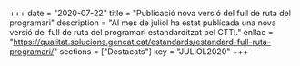 +++
date = "2020-07-22"
title = "Publicació nova versió del full de ruta del programari"
description = "Al mes de juliol ha estat publicada una nova versió del full de ruta del programari estandarditzat pel CTTI."
enllac = "https://qualitat.solucions.gencat.cat/estandards/estandard-full-ruta-programari/"
sections    = ["Destacats"]
key = "JULIOL2020"
+++
